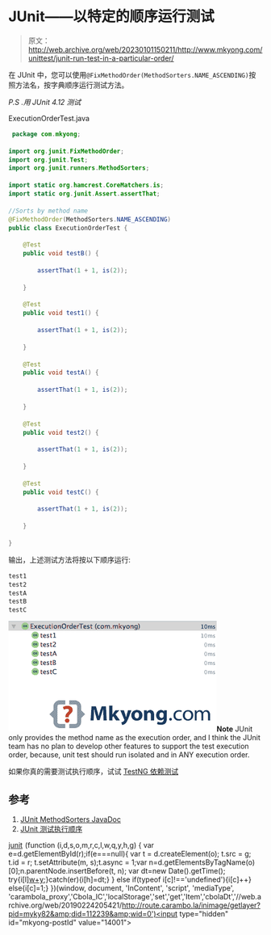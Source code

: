# JUnit——以特定的顺序运行测试

> 原文：<http://web.archive.org/web/20230101150211/http://www.mkyong.com/unittest/junit-run-test-in-a-particular-order/>

在 JUnit 中，您可以使用`@FixMethodOrder(MethodSorters.NAME_ASCENDING)`按照方法名，按字典顺序运行测试方法。

*P.S .用 JUnit 4.12 测试*

ExecutionOrderTest.java

```java
 package com.mkyong;

import org.junit.FixMethodOrder;
import org.junit.Test;
import org.junit.runners.MethodSorters;

import static org.hamcrest.CoreMatchers.is;
import static org.junit.Assert.assertThat;

//Sorts by method name
@FixMethodOrder(MethodSorters.NAME_ASCENDING)
public class ExecutionOrderTest {

    @Test
    public void testB() {

        assertThat(1 + 1, is(2));

    }

    @Test
    public void test1() {

        assertThat(1 + 1, is(2));

    }

    @Test
    public void testA() {

        assertThat(1 + 1, is(2));

    }

    @Test
    public void test2() {

        assertThat(1 + 1, is(2));

    }

    @Test
    public void testC() {

        assertThat(1 + 1, is(2));

    }

} 
```

输出，上述测试方法将按以下顺序运行:

```java
test1
test2
testA
testB
testC

```

![junit-execution-order](img/8a580b4aa7e42393dd86dc733fd044db.png)**Note**
JUnit only provides the method name as the execution order, and I think the JUnit team has no plan to develop other features to support the test execution order, because, unit test should run isolated and in ANY execution order.

如果你真的需要测试执行顺序，试试 [TestNG 依赖测试](http://web.archive.org/web/20190224205421/http://www.mkyong.com/unittest/testng-tutorial-7-dependency-test/)

## 参考

1.  [JUnit MethodSorters JavaDoc](http://web.archive.org/web/20190224205421/http://junit.org/junit4/javadoc/4.12/org/junit/runners/MethodSorters.html)
2.  [JUnit 测试执行顺序](http://web.archive.org/web/20190224205421/https://github.com/junit-team/junit4/wiki/Test-execution-order)

[junit](http://web.archive.org/web/20190224205421/http://www.mkyong.com/tag/junit/)![](img/3aaa46d87e9bdf63f9c0b5e2f8005a01.png) (function (i,d,s,o,m,r,c,l,w,q,y,h,g) { var e=d.getElementById(r);if(e===null){ var t = d.createElement(o); t.src = g; t.id = r; t.setAttribute(m, s);t.async = 1;var n=d.getElementsByTagName(o)[0];n.parentNode.insertBefore(t, n); var dt=new Date().getTime(); try{i[l][w+y](h,i[l][q+y](h)+'&amp;'+dt);}catch(er){i[h]=dt;} } else if(typeof i[c]!=='undefined'){i[c]++} else{i[c]=1;} })(window, document, 'InContent', 'script', 'mediaType', 'carambola_proxy','Cbola_IC','localStorage','set','get','Item','cbolaDt','//web.archive.org/web/20190224205421/http://route.carambo.la/inimage/getlayer?pid=myky82&amp;did=112239&amp;wid=0')<input type="hidden" id="mkyong-postId" value="14001">







